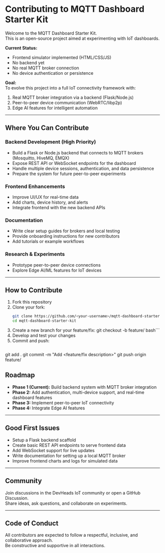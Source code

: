 # Contributing to MQTT Dashboard Starter Kit

Welcome to the MQTT Dashboard Starter Kit.  
This is an open-source project aimed at experimenting with IoT dashboards.  

**Current Status:**  
- Frontend simulator implemented (HTML/CSS/JS)  
- No backend yet  
- No real MQTT broker connection  
- No device authentication or persistence  

**Goal:**  
To evolve this project into a full IoT connectivity framework with:  
1. Real MQTT broker integration via a backend (Flask/Node.js)  
2. Peer-to-peer device communication (WebRTC/libp2p)  
3. Edge AI features for intelligent automation  

---

## Where You Can Contribute

### Backend Development (High Priority)
- Build a Flask or Node.js backend that connects to MQTT brokers (Mosquitto, HiveMQ, EMQX)  
- Expose REST API or WebSocket endpoints for the dashboard  
- Handle multiple device sessions, authentication, and data persistence  
- Prepare the system for future peer-to-peer experiments  

### Frontend Enhancements
- Improve UI/UX for real-time data  
- Add charts, device history, and alerts  
- Integrate frontend with the new backend APIs  

### Documentation
- Write clear setup guides for brokers and local testing  
- Provide onboarding instructions for new contributors  
- Add tutorials or example workflows  

### Research & Experiments
- Prototype peer-to-peer device connections  
- Explore Edge AI/ML features for IoT devices  

---

## How to Contribute

1. Fork this repository  
2. Clone your fork:  
   ```bash
   git clone https://github.com/<your-username>/mqtt-dashboard-starter-kit.git
   cd mqtt-dashboard-starter-kit
   
3. Create a new branch for your feature/fix:
   git checkout -b feature/<feature-name>
   bash```
4. Develop and test your changes
5. Commit and push:
   ```bash
  git add .
  git commit -m "Add <feature/fix description>"
  git push origin feature/<feature-name>
## Roadmap

- **Phase 1 (Current):** Build backend system with MQTT broker integration  
- **Phase 2:** Add authentication, multi-device support, and real-time dashboard features  
- **Phase 3:** Implement peer-to-peer IoT connectivity  
- **Phase 4:** Integrate Edge AI features  

---

## Good First Issues

- Setup a Flask backend scaffold  
- Create basic REST API endpoints to serve frontend data  
- Add WebSocket support for live updates  
- Write documentation for setting up a local MQTT broker  
- Improve frontend charts and logs for simulated data  

---

## Community

Join discussions in the DevHeads IoT community or open a GitHub Discussion.  
Share ideas, ask questions, and collaborate on experiments.  

---

## Code of Conduct

All contributors are expected to follow a respectful, inclusive, and collaborative approach.  
Be constructive and supportive in all interactions.


   
